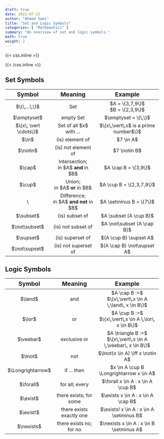 ```yaml
---
draft: true
date: 2022-07-23
author: "Ahmed Sami"
title: "Set and Logic Symbols"
categories: [ "Mathematics" ]
summary: "An overview of set and logic symbols."
math: true
weight: 2
---
```


{{< css.inline >}}

<style>
@media only screen and (min-width: 800px) {
    #sm-tb table,#sm-tb thead,#sm-tb tbody,#sm-tb th,#sm-tb td,#sm-tb tr{text-align: center}
    #sm-tb thead tr th{font-size: 1.2rem;}
}
@media only screen and (max-width: 800px) {
    #sm-tb table,#sm-tb thead,#sm-tb tbody,#sm-tb th,#sm-tb td,#sm-tb tr{display: block;overflow: hidden;}
    #sm-tb thead tr{position: absolute;top: -9999px;left: -9999px;}
    #sm-tb tr {border: 2px solid var(--border);border-bottom: 0; margin-bottom: 12px}
    #sm-tb td {
        border: none;
        border-bottom: 2px solid var(--border);
        position: relative;
        padding: 12px 12px 12px 32%;
        white-space: normal;
        text-align:center;
        font-size: 1.05rem;
    }
    #sm-tb td:before {
        position: absolute;
        top: 50%;
        transform: translate(0, -50%);
        left: 12px;
        width: 30%;
        padding-right: 10px;
        white-space: nowrap;
        text-align:center;
        font-size: 1.05rem;
        font-weight: bold;
    }
    #sm-tb td:before {content: attr(data-title);}
}
</style>

{{< /css.inline >}}

## Set Symbols

<table id="sm-tb" style="display: table">
    <thead>
        <tr>
            <th>Symbol</th>
            <th>Meaning</th>
            <th>Example</th>
        </tr>
    </thead>
    <tbody>
        <tr>
            <td data-title="Symbol">$\{\,...\,\}$</td>
            <td data-title="Meaning">Set</td>
            <td data-title="Example">$A = \{3,7,9\}$<br>$B = \{2,3,9\}$</td>
        </tr>
        <tr>
            <td data-title="Symbol">$\emptyset$</td>
            <td data-title="Meaning">empty Set</td>
            <td data-title="Example">$\emptyset = \{\,\}$</td>
        </tr>
        <tr>
            <td data-title="Symbol">$\{x\, \vert \cdots\}$</td>
            <td data-title="Meaning">Set of all $x$<br>with ...</td>
            <td data-title="Example">$\{x\,\vert\,x$ is a prime number$\}$</td>
        </tr>
        <tr>
            <td data-title="Symbol">$\in$</td>
            <td data-title="Meaning">(is) element of</td>
            <td data-title="Example">$7 \in A$</td>
        </tr>
        <tr>
            <td data-title="Symbol">$\notin$</td>
            <td data-title="Meaning">(is) not element of</td>
            <td data-title="Example">$7 \notin B$</td>
        </tr>
        <tr>
            <td data-title="Symbol">$\cap$</td>
            <td data-title="Meaning">Intersection;<br>in $A$ <span style="font-weight: bold">and</span> in $B$</td>
            <td data-title="Example">$A \cap B = \{3,9\}$</td>
        </tr>
        <tr>
            <td data-title="Symbol">$\cup$</td>
            <td data-title="Meaning">Union;<br>in $A$ <span style="font-weight: bold">or</span> in $B$</td>
            <td data-title="Example">$A \cup B = \{2,3,7,9\}$</td>
        </tr>
        <tr>
            <td data-title="Symbol">\</td>
            <td data-title="Meaning">Difference;<br>in $A$ <span style="font-weight: bold">and not</span> in $B$</td>
            <td data-title="Example">$A \setminus B = \{7\}$</td>
        </tr>
        <tr>
            <td data-title="Symbol">$\subset$</td>
            <td data-title="Meaning">(is) subset of</td>
            <td data-title="Example">$A \subset (A \cup B)$</td>
        </tr>
        <tr>
            <td data-title="Symbol">$\not\subset$</td>
            <td data-title="Meaning">(is) not subset of</td>
            <td data-title="Example">$A \not\subset (A \cap B)$</td>
        </tr>
        <tr>
            <td data-title="Symbol">$\supset$</td>
            <td data-title="Meaning">(is) superset of</td>
            <td data-title="Example">$(A \cup B) \supset A$</td>
        </tr>
        <tr>
            <td data-title="Symbol">$\not\supset$</td>
            <td data-title="Meaning">(is) not superset of</td>
            <td data-title="Example">$(A \cap B) \not\supset A$</td>
        </tr>
    </tbody>
</table>

## Logic Symbols

<table id="sm-tb" style="display: table;">
    <thead>
        <tr>
            <th>Symbol</th>
            <th>Meaning</th>
            <th>Example</th>
        </tr>
    </thead>
    <tbody>
        <tr>
            <td data-title="Symbol">$\land$</td>
            <td data-title="Meaning">and</td>
            <td data-title="Example">$A \cap B :=$<br>$\{x\,\vert\,x \in A \,\land\, x \in B\}$</td>
        </tr>
        <tr>
            <td data-title="Symbol">$\lor$</td>
            <td data-title="Meaning">or</td>
            <td data-title="Example">$A \cup B :=$<br>$\{x\,\vert\,x \in A \,\lor\, x \in B\}$</td>
        </tr>
        <tr>
            <td data-title="Symbol">$\veebar$</td>
            <td data-title="Meaning">exclusive or</td>
            <td data-title="Example">$A \triangle B :=$<br>$\{x\,\vert\,x \in A \,\veebar\, x \in B\}$</td>
        </tr>
        <tr>
            <td data-title="Symbol">$\lnot$</td>
            <td data-title="Meaning">not</td>
            <td data-title="Example">$\lnot(x \in A) \iff x \notin A$</td>
        </tr>
        <tr>
            <td data-title="Symbol">$\Longrightarrow$</td>
            <td data-title="Meaning">if ... then</td>
            <td data-title="Example">$x \in A \cup B \Longrightarrow x \in A$</td>
        </tr>
        <tr>
            <td data-title="Symbol">$\forall$</td>
            <td data-title="Meaning">for all; every</td>
            <td data-title="Example">$\forall x \in A : x \in A \cup B$</td>
        </tr>
        <tr>
            <td data-title="Symbol">$\exist$</td>
            <td data-title="Meaning">there exists; for some</td>
            <td data-title="Example">$\exists x \in A : x \in A \cap B$</td>
        </tr>
        <tr>
            <td data-title="Symbol">$\exist!$</td>
            <td data-title="Meaning">there exists exactly one</td>
            <td data-title="Example">$\exists! x \in A : x \in A \setminus B$</td>
        </tr>
        <tr>
            <td data-title="Symbol">$\nexists$</td>
            <td data-title="Meaning">there exists no; for no</td>
            <td data-title="Example">$\nexists x \in A : x \in B \setminus A$</td>
        </tr>
    </tbody>
</table>